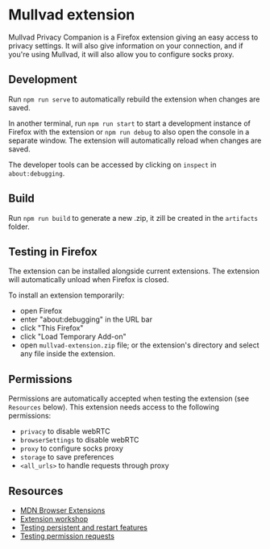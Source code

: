 # Mullvad extension

Mullvad Privacy Companion is a Firefox extension giving an easy access to privacy settings. It will
also give information on your connection, and if you're using Mullvad, it will also allow you to
configure socks proxy.

## Development

Run `npm run serve` to automatically rebuild the extension when changes are saved.

In another terminal, run `npm run start` to start a development instance of Firefox with the
extension or `npm run debug` to also open the console in a separate window. The extension will
automatically reload when changes are saved.

The developer tools can be accessed by clicking on `inspect` in `about:debugging`.

## Build

Run `npm run build` to generate a new .zip, it zill be created in the `artifacts` folder.

## Testing in Firefox

The extension can be installed alongside current extensions. The extension will automatically unload
when Firefox is closed.

To install an extension temporarily:

- open Firefox
- enter "about:debugging" in the URL bar
- click "This Firefox"
- click "Load Temporary Add-on"
- open `mullvad-extension.zip` file; or the extension's directory and select any file inside the
  extension.

## Permissions

Permissions are automatically accepted when testing the extension (see `Resources` below). This
extension needs access to the following permissions:

- `privacy` to disable webRTC
- `browserSettings` to disable webRTC
- `proxy` to configure socks proxy
- `storage` to save preferences
- `<all_urls>` to handle requests through proxy

## Resources

- [MDN Browser Extensions](https://developer.mozilla.org/en-US/docs/Mozilla/Add-ons/WebExtensions)
- [Extension workshop](https://extensionworkshop.com/)
- [Testing persistent and restart features](https://extensionworkshop.com/documentation/develop/testing-persistent-and-restart-features/)
- [Testing permission requests](https://extensionworkshop.com/documentation/develop/test-permission-requests/)
